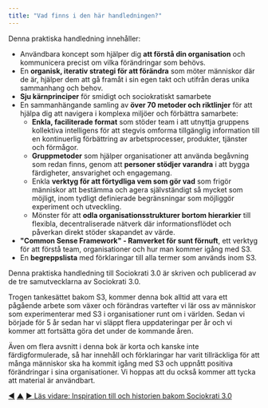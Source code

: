 ```yaml
---
title: "Vad finns i den här handledningen?"
---
```



Denna praktiska handledning innehåller:

-   Användbara koncept som hjälper dig **att förstå din organisation** och kommunicera precist om vilka förändringar som behövs.
-   En **organisk, iterativ strategi för att förändra** som möter människor där de är, hjälper dem att gå framåt i sin egen takt och utifrån deras unika sammanhang och behov.
-   **Sju kärnprinciper** för smidigt och sociokratiskt samarbete
-   En sammanhängande samling av **över 70 metoder och riktlinjer** för att hjälpa dig att navigera i komplexa miljöer och förbättra samarbete:
    -   **Enkla, faciliterade format** som stöder team i att utnyttja gruppens kollektiva intelligens för att stegvis omforma tillgänglig information till en kontinuerlig förbättring av arbetsprocesser, produkter, tjänster och förmågor.
    -   **Gruppmetoder** som hjälper organisationer att använda begåvning som redan finns, genom att **personer stödjer varandra** i att bygga färdigheter, ansvarighet och engagemang.
    -   Enkla **verktyg för att förtydliga vem som gör vad** som frigör människor att bestämma och agera självständigt så mycket som möjligt, inom tydligt definierade begränsningar som möjliggör experiment och utveckling.
    -   Mönster för att **odla organisationsstrukturer bortom hierarkier** till flexibla, decentraliserade nätverk där informationsflödet och påverkan direkt stöder skapandet av värde.
-   **"Common Sense Framework" - Ramverket för sunt förnuft**, ett verktyg för att förstå team, organisationer och hur man kommer igång med S3.
-   En **begreppslista** med förklaringar till alla termer som används inom S3.

Denna praktiska handledning till Sociokrati 3.0 är skriven och publicerad av de tre samutvecklarna av Sociokrati 3.0.

Trogen tankesättet bakom S3, kommer denna bok alltid att vara ett pågående arbete som växer och förändras vartefter vi lär oss av människor som experimenterar med S3 i organisationer runt om i världen. Sedan vi började för 5 år sedan har vi släppt flera uppdateringar per år och vi kommer att fortsätta göra det under de kommande åren.

Även om flera avsnitt i denna bok är korta och kanske inte färdigformulerade, så har innehåll och förklaringar har varit tillräckliga för att många människor ska ha  kommit igång med S3 och uppnått positiva förändringar i sina organisationer. Vi hoppas att du också kommer att tycka att material är användbart.


<div class="bottom-nav">
<a href="pattern.html" title="Tillbaka till: Ett mönsterbaserat tillvägagångssätt för organisatorisk förändring">◀</a> <a href="what-is-s3.html" title="Upp: Vad är Sociokrati 3.0?">▲</a> <a href="history.html" title="Läs vidare: Inspiration till och historien bakom Sociokrati 3.0">▶ Läs vidare: Inspiration till och historien bakom Sociokrati 3.0</a>
</div>


<script type="text/javascript">
Mousetrap.bind('g n', function() {
    window.location.href = 'history.html';
    return false;
});
</script>


